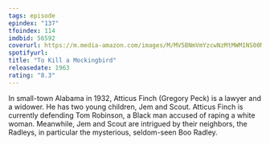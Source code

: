 ```yaml
---
tags: episode
epindex: "137"
tfoindex: 114
imdbid: 56592
coverurl: https://m.media-amazon.com/images/M/MV5BNmVmYzcwNzMtMWM1NS00MWIyLThlMDEtYzUwZDgzODE1NmE2XkEyXkFqcGdeQXVyNzkwMjQ5NzM@._V1_SX202_CR0,0,202,300_.jpg
spotifyurl: 
title: "To Kill a Mockingbird"
releasedate: 1963
rating: "8.3"
---
```


In small-town Alabama in 1932, Atticus Finch (Gregory Peck) is a lawyer and a widower. He has two young children, Jem and Scout. Atticus Finch is currently defending Tom Robinson, a Black man accused of raping a white woman. Meanwhile, Jem and Scout are intrigued by their neighbors, the Radleys, in particular the mysterious, seldom-seen Boo Radley.